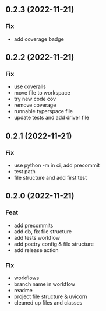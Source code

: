 ## 0.2.3 (2022-11-21)

### Fix

- add coverage badge

## 0.2.2 (2022-11-21)

### Fix

- use coveralls
- move file to workspace
- try new code cov
- remove coverage
- runnable typerspace file
- update tests and add driver file

## 0.2.1 (2022-11-21)

### Fix

- use python -m in ci, add precommit
- test path
- file structure and add first test

## 0.2.0 (2022-11-21)

### Feat

- add precommits
- add db, fix file structure
- add tests workflow
- add poetry config & file structure
- add release action

### Fix

- workflows
- branch name in workflow
- readme
- project file structure & uvicorn
- cleaned up files and classes
